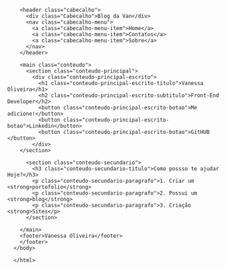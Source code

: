 <!DOCTYPE html>
<html Lang="pt-br">
    <head>
        <meta charset="UTF-8">
        <meta http-equiv="X-UA-Compatible" content="IE=edge">
        <meta name="viewport" content="width=device-wdidth, initial-scale=1.0">
        <link href="index.css" rel="stylesheet">
        <title>projetosportofolio</title>
    </head>
    <body>
       
        <header class="cabecalho">
          <div class="Cabecalho">Blog da Van</div>
          <nav class="cabecalho-menu">
            <a class="cabecalho-menu-item">Home</a>
            <a class="cabecalho-menu-item">Contatos</a>
            <a class="cabecalho-menu-item">Sobre</a>
          </nav>
        </header>
      
        <main class="conteudo">
          <section class="conteudo-principal">
            <div class="conteudo-principal-escrito">
              <h1 class="conteudo-principal-escrito-titulo">Vanessa Oliveira</h1>
              <h2 class="conteudo-principal-escrito-subtitulo">Front-End Developer</h2>
              <button class="conteudo-principal-escrito-botao">Me adicione!</button>
              <button class="conteudo-principal-escrito-botao">Linkedin</button>
              <button class="conteudo-principal-escrito-botao">GitHUB </button>
            </div>
        </section>
      
          <section class="conteudo-secundario">
            <h3 class="conteudo-secundario-titulo">Como possso te ajudar Hoje?</h3>
            <p class="conteudo-secundario-paragrafo">1. Criar um <strong>portofolio</strong> 
            <p class="conteudo-secundario-paragrafo">2. Possui um <strong>blog</strong> 
            <p class="conteudo-secundario-paragrafo">3. Criação <strong>Sites</p>
          </section>
           
        </main>
        <footer>Vanessa Oliveira</footer>
        </footer>
      </body>
      
      </html>
